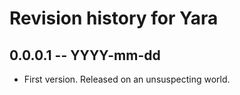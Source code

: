 # Revision history for Yara

## 0.0.0.1 -- YYYY-mm-dd

* First version. Released on an unsuspecting world.
